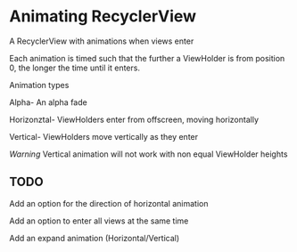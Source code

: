 # Animating RecyclerView

A RecyclerView with animations when views enter

Each animation is timed such that the further a ViewHolder is from position 0, the longer the 
time until it enters.

Animation types

Alpha- An alpha fade 

Horizonztal- ViewHolders enter from offscreen, moving horizontally

Vertical- ViewHolders move vertically as they enter

*Warning* Vertical animation will not work with non equal ViewHolder heights


## TODO

Add an option for the direction of horizontal animation

Add an option to enter all views at the same time

Add an expand animation (Horizontal/Vertical)

